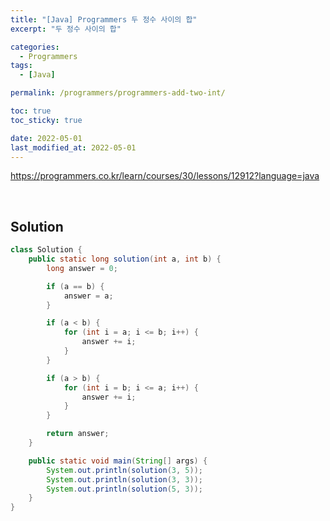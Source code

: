```yaml
---
title: "[Java] Programmers 두 정수 사이의 합"
excerpt: "두 정수 사이의 합"

categories:
  - Programmers
tags:
  - [Java]

permalink: /programmers/programmers-add-two-int/

toc: true
toc_sticky: true

date: 2022-05-01
last_modified_at: 2022-05-01
---
```


<https://programmers.co.kr/learn/courses/30/lessons/12912?language=java>

<br>


## Solution

```java
class Solution {
    public static long solution(int a, int b) {
        long answer = 0;

        if (a == b) {
            answer = a;
        }

        if (a < b) {
            for (int i = a; i <= b; i++) {
                answer += i;
            }
        }

        if (a > b) {
            for (int i = b; i <= a; i++) {
                answer += i;
            }
        }

        return answer;
    }

    public static void main(String[] args) {
        System.out.println(solution(3, 5));
        System.out.println(solution(3, 3));
        System.out.println(solution(5, 3));
    }
}
```
<!-- <br>

## Another Solution

```java

```  -->
